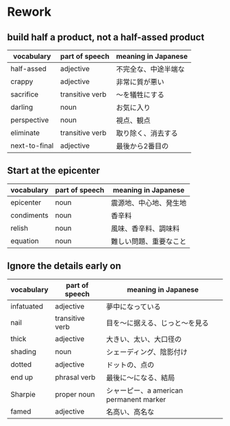 # Rework
## build half a product, not a half-assed product
|vocabulary|part of speech|meaning in Japanese|
|---|---|---|
|half-assed|adjective|不完全な、中途半端な|
|crappy|adjective|非常に質が悪い|
|sacrifice|transitive verb|〜を犠牲にする|
|darling|noun|お気に入り|
|perspective|noun|視点、観点|
|eliminate|transitive verb|取り除く、消去する|
|next-to-final|adjective|最後から2番目の|

## Start at the epicenter
|vocabulary|part of speech|meaning in Japanese|
|---|---|---|
|epicenter|noun|震源地、中心地、発生地|
|condiments|noun|香辛料|
|relish|noun|風味、香辛料、調味料|
|equation|noun|難しい問題、重要なこと|

## Ignore the details early on
|vocabulary|part of speech|meaning in Japanese|
|---|---|---|
|infatuated|adjective|夢中になっている|
|nail|transitive verb|目を〜に据える、じっと〜を見る|
|thick|adjective|大きい、太い、大口径の|
|shading|noun|シェーディング、陰影付け|
|dotted|adjective|ドットの、点の|
|end up|phrasal verb|最後に〜になる、結局|
|Sharpie|proper noun|シャーピー、a american permanent marker|
|famed|adjective|名高い、高名な|
